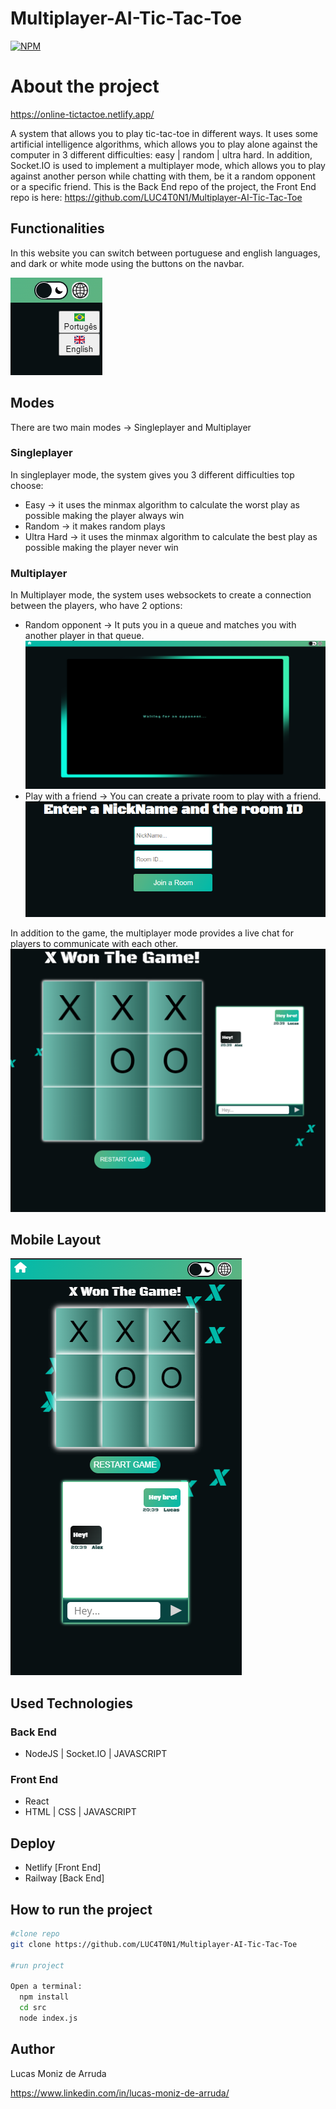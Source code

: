 # Multiplayer-AI-Tic-Tac-Toe
[![NPM](https://img.shields.io/npm/l/react)](https://github.com/LUC4T0N1/AI-Tic-Tac-Toe-Back-End/blob/main/LICENSE)

# About the project
https://online-tictactoe.netlify.app/

A system that allows you to play tic-tac-toe in different ways.
It uses some artificial intelligence algorithms, which allows you to play alone against the computer in 3 different difficulties: easy | random | ultra hard.
In addition, Socket.IO is used to implement a multiplayer mode, which allows you to play against another person while chatting with them, be it a random opponent or a specific friend.
This is the Back End repo of the project, the Front End repo is here: https://github.com/LUC4T0N1/Multiplayer-AI-Tic-Tac-Toe

## Functionalities
In this website you can switch between portuguese and english languages, and dark or white mode using the buttons on the navbar.

![Navbar](https://github.com/LUC4T0N1/projects-prints/raw/master/tic-tac-toe/switch.PNG)

## Modes
There are two main modes -> Singleplayer and Multiplayer

### Singleplayer
In singleplayer mode, the system gives you 3 different difficulties top choose:
- Easy -> it uses the minmax algorithm to calculate the worst play as possible making the player always win
- Random -> it makes random plays
- Ultra Hard -> it uses the minmax algorithm to calculate the best play as possible making the player never win

### Multiplayer
In Multiplayer mode, the system uses websockets to create a connection between the players, who have 2 options:
- Random opponent -> It puts you in a queue and matches you with another player in that queue.
![Queue](https://github.com/LUC4T0N1/projects-prints/raw/master/tic-tac-toe/Queue.png)
- Play with a friend -> You can create a private room to play with a friend.
![CustomRoom](https://github.com/LUC4T0N1/projects-prints/raw/master/tic-tac-toe/CustomRoom.png)

In addition to the game, the multiplayer mode provides a live chat for players to communicate with each other.
![CustomRoom](https://github.com/LUC4T0N1/projects-prints/raw/master/tic-tac-toe/Game.png)

## Mobile Layout
![Mobile](https://github.com/LUC4T0N1/projects-prints/raw/master/tic-tac-toe/mobile.PNG)


## Used Technologies

### Back End

- NodeJS | Socket.IO | JAVASCRIPT

### Front End

- React
- HTML | CSS | JAVASCRIPT

## Deploy
- Netlify [Front End]
- Railway [Back End]

## How to run the project
```bash
#clone repo
git clone https://github.com/LUC4T0N1/Multiplayer-AI-Tic-Tac-Toe

#run project

Open a terminal:
  npm install
  cd src
  node index.js
```

## Author

Lucas Moniz de Arruda

https://www.linkedin.com/in/lucas-moniz-de-arruda/
